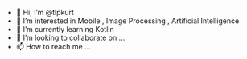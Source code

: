 - 👋 Hi, I’m @tlpkurt
- 👀 I’m interested in Mobile , Image Processing , Artificial Intelligence
- 🌱 I’m currently learning Kotlin
- 💞️ I’m looking to collaborate on ...
- 📫 How to reach me ...

<!---
tlpkurt/tlpkurt is a ✨ special ✨ repository because its `README.md` (this file) appears on your GitHub profile.
You can click the Preview link to take a look at your changes.
--->
